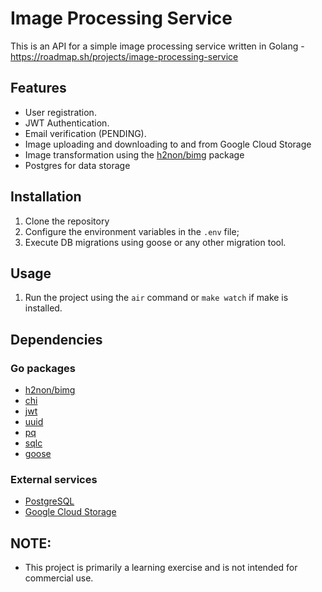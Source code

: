 # Image Processing Service

This is an API for a simple image processing service written in Golang - https://roadmap.sh/projects/image-processing-service

## Features

- User registration.
- JWT Authentication.
- Email verification (PENDING).
- Image uploading and downloading to and from Google Cloud Storage
- Image transformation using the [h2non/bimg](https://github.com/h2non/bimg) package
- Postgres for data storage

## Installation

1. Clone the repository
2. Configure the environment variables in the `.env` file;
3. Execute DB migrations using goose or any other migration tool.

## Usage

1. Run the project using the `air` command or `make watch` if make is installed.

## Dependencies

### Go packages

- [h2non/bimg](https://github.com/h2non/bimg)
- [chi](https://github.com/go-chi/chi)
- [jwt](https://github.com/golang-jwt/jwt)
- [uuid](https://github.com/google/uuid)
- [pq](https://github.com/lib/pq)
- [sqlc](https://github.com/sqlc-dev/sqlc)
- [goose](https://github.com/pressly/goose)

### External services

- [PostgreSQL](https://www.postgresql.org/)
- [Google Cloud Storage](https://cloud.google.com/?hl=en)

## NOTE:

- This project is primarily a learning exercise and is not intended for commercial use.
